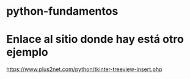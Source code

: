 # python-fundamentos
# Enlace al sitio donde hay está otro ejemplo
https://www.plus2net.com/python/tkinter-treeview-insert.php
